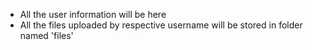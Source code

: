 *	All the user information will be here
*	All the files uploaded by respective username will be stored in folder named 'files'
